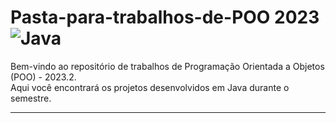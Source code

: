 # Pasta-para-trabalhos-de-POO 2023 ![Java](https://img.shields.io/badge/Java-ED8B00?style=for-the-badge&logo=java&logoColor=white)

Bem-vindo ao repositório de trabalhos de Programação Orientada a Objetos (POO) - 2023.2.  
Aqui você encontrará os projetos desenvolvidos em Java durante o semestre.

---


 



